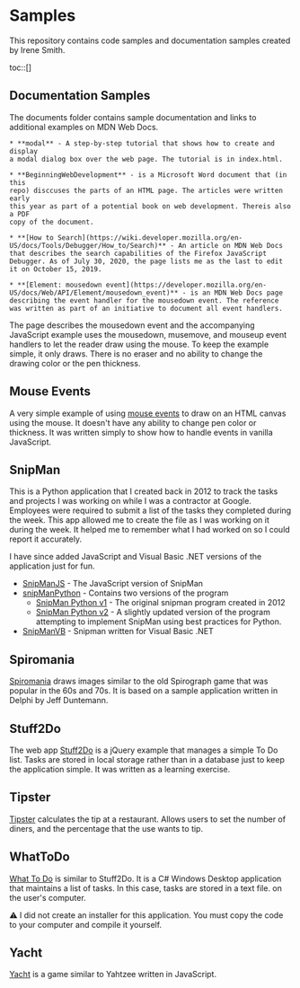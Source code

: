 # Samples

This repository contains code samples and documentation samples
created by Irene Smith.

toc::[]

## Documentation Samples

The documents folder contains sample documentation and links to additional examples
on MDN Web Docs.

    * **modal** - A step-by-step tutorial that shows how to create and display
    a modal dialog box over the web page. The tutorial is in index.html.

    * **BeginningWebDevelopment** - is a Microsoft Word document that (in this
    repo) disccuses the parts of an HTML page. The articles were written early
    this year as part of a potential book on web development. Thereis also a PDF
    copy of the document.

    * **[How to Search](https://wiki.developer.mozilla.org/en-US/docs/Tools/Debugger/How_to/Search)** - An article on MDN Web Docs that describes the search capabilities of the Firefox JavaScript Debugger. As of July 30, 2020, the page lists me as the last to edit it on October 15, 2019.

    * **[Element: mousedown event](https://developer.mozilla.org/en-US/docs/Web/API/Element/mousedown_event)** - is an MDN Web Docs page describing the event handler for the mousedown event. The reference was written as part of an initiative to document all event handlers.

The page describes the mousedown event and the accompanying JavaScript example
uses the mousedown, musemove, and mouseup event handlers to let the reader draw
using the mouse. To keep the example simple, it only draws. There is no eraser
and no ability to change the drawing color or the pen thickness.

## Mouse Events

A very simple example of using [mouse events](mouse_event/) to draw on an HTML
canvas using the mouse. It doesn't have any ability to change pen color or
thickness. It was written simply to show how to handle events in vanilla
JavaScript.

## SnipMan

This is a Python application that I created back in 2012 to track the tasks and
projects I was working on while I was a contractor at Google. Employees were
required to submit a list of the tasks they completed during the week. This app
allowed me to create the file as I was working on it during the week. It helped
me to remember what I had worked on so I could report it accurately.

I have since added JavaScript and Visual Basic .NET versions of the application
just for fun.

- [SnipManJS](snipman/SnipManJS) - The JavaScript version of SnipMan
- [snipManPython](snipman/SnipManPython) - Contains two versions of the program
  - [SnipMan Python v1](snipman/SnipManPython/snipManv1) - The original snipman
    program created in 2012
  - [SnipMan Python v2](snipman/SnipManPython/snipManv2) - A slightly updated
    version of the program attempting
    to implement SnipMan using best practices for Python.
- [SnipManVB](snipman/SnipManVB) - Snipman written for Visual Basic .NET

## Spiromania

[Spiromania](spiromania/) draws images similar to the old Spirograph game that was popular in the 60s and
70s. It is based on a sample application written in Delphi by Jeff Duntemann.

## Stuff2Do

The web app [Stuff2Do](stuff2do/) is a jQuery example that manages a simple To Do list. Tasks
are stored in local storage rather than in a database just to keep the
application simple. It was written as a learning exercise.

## Tipster

[Tipster](tipster/) calculates the tip at a restaurant. Allows users to set the number of diners, and
the percentage that the use wants to tip.

## WhatToDo

[What To Do](WhatToDo/) is similar to Stuff2Do. It is a C# Windows Desktop application that
maintains a list of tasks. In this case, tasks are stored in a text file. on
the user's computer.

⚠️ I did not create an installer for this application. You must copy the code
to your computer and compile it yourself.

## Yacht

[Yacht](yacht/) is a game similar to Yahtzee written in JavaScript.
